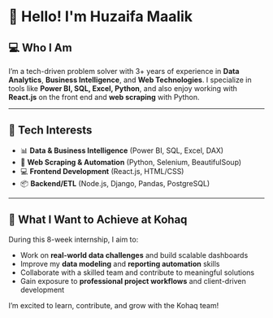 # 👋 Hello! I'm Huzaifa Maalik

## 💻 Who I Am  
I’m a tech-driven problem solver with 3+ years of experience in **Data Analytics**, **Business Intelligence**, and **Web Technologies**. I specialize in tools like **Power BI, SQL, Excel, Python**, and also enjoy working with **React.js** on the front end and **web scraping** with Python.

---

## 🚀 Tech Interests  
- 📊 **Data & Business Intelligence** (Power BI, SQL, Excel, DAX)  
- 🤖 **Web Scraping & Automation** (Python, Selenium, BeautifulSoup)  
- 💻 **Frontend Development** (React.js, HTML/CSS)  
- 📦 **Backend/ETL** (Node.js, Django, Pandas, PostgreSQL)

---

## 🎯 What I Want to Achieve at Kohaq  
During this 8-week internship, I aim to:  
- Work on **real-world data challenges** and build scalable dashboards  
- Improve my **data modeling** and **reporting automation** skills  
- Collaborate with a skilled team and contribute to meaningful solutions  
- Gain exposure to **professional project workflows** and client-driven development

I’m excited to learn, contribute, and grow with the Kohaq team!

